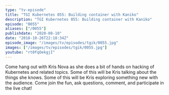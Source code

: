 ```yaml
---
type: "tv-episode"
title: "TGI Kubernetes 055: Building container with Kaniko"
description: "TGI Kubernetes 055: Building container with Kaniko"
episode: "0055"
aliases: ["/0055"]
publishdate: "2020-08-10"
date: "2018-10-26T22:18:34Z"
episode_image: "/images/tv/episodes/tgik/0055.jpg"
images: ["/images/tv/episodes/tgik/0055.jpg"]
youtube: "rt0fqOekgjI"
---
```


Come hang out with Kris Nova as she does a bit of hands on hacking of Kubernetes and related topics. Some of this will be Kris talking about the things she knows. Some of this will be Kris exploring something new with the audience. Come join the fun, ask questions, comment, and participate in the live chat!

